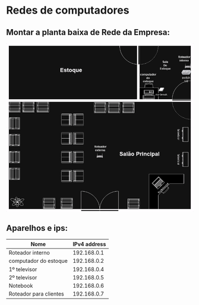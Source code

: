 # Redes de computadores

## Montar a planta baixa de Rede da Empresa:

<img src="image/SetpPrimePlanta.jpg">

## Aparelhos e ips:

|        Nome          | IPv4 address   |
|----------------------|----------------|
|Roteador interno      |192.168.0.1     |
|computador do estoque |192.168.0.2     |
|1º televisor          |192.168.0.4     |
|2º televisor          |192.168.0.5     |
|Notebook              |192.168.0.6     |
|Roteador para clientes|192.168.0.7     |
